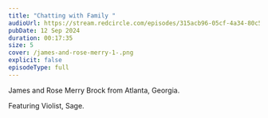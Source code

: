 ```yaml
---
title: "Chatting with Family "
audioUrl: https://stream.redcircle.com/episodes/315acb96-05cf-4a34-80c5-6792f4ab3530/stream.mp3
pubDate: 12 Sep 2024
duration: 00:17:35
size: 5
cover: /james-and-rose-merry-1-.png
explicit: false
episodeType: full
---
```

James and Rose Merry Brock from Atlanta, Georgia.

Featuring Violist, Sage.